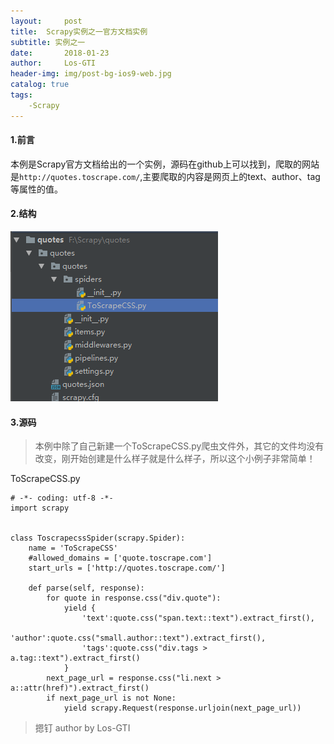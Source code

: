 ```yaml
---
layout:     post
title:  Scrapy实例之一官方文档实例
subtitle: 实例之一
date:       2018-01-23
author:     Los-GTI
header-img: img/post-bg-ios9-web.jpg
catalog: true
tags:
    -Scrapy
---
```


#### 1.前言

本例是Scrapy官方文档给出的一个实例，源码在github上可以找到，爬取的网站是`http://quotes.toscrape.com/`,主要爬取的内容是网页上的text、author、tag等属性的值。

#### 2.结构

![](https://raw.githubusercontent.com/Los-GTI/Los-GTI.github.io/master/img/Scrapy3.png)

#### 3.源码

> 本例中除了自己新建一个ToScrapeCSS.py爬虫文件外，其它的文件均没有改变，刚开始创建是什么样子就是什么样子，所以这个小例子非常简单！

ToScrapeCSS.py
```
# -*- coding: utf-8 -*-
import scrapy


class ToscrapecssSpider(scrapy.Spider):
    name = 'ToScrapeCSS'
    #allowed_domains = ['quote.toscrape.com']
    start_urls = ['http://quotes.toscrape.com/']

    def parse(self, response):
        for quote in response.css("div.quote"):
            yield {
                'text':quote.css("span.text::text").extract_first(),
                'author':quote.css("small.author::text").extract_first(),
                'tags':quote.css("div.tags > a.tag::text").extract_first()
            }
        next_page_url = response.css("li.next > a::attr(href)").extract_first()
        if next_page_url is not None:
            yield scrapy.Request(response.urljoin(next_page_url))
```

> 摁钉 author by Los-GTI
